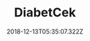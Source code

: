 ---
title: DiabetCek
excerpt: A web app to predict diabetes disease using machine learning. 
coverImage: '/img/projects/diabetcek.png'
date: '2018-12-13T05:35:07.322Z'
stacks: Nuxt.js, Vuetify, Tensorflow.js, Tensorflow Python, CNN
url: https://github.com/burhanahmeed/diabetcek
---